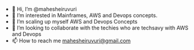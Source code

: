 - 👋 Hi, I’m @mahesheiruvuri
- 👀 I’m interested in Mainframes, AWS and Devops concepts.
- 🌱 I’m scaling up myself AWS and Devops Concepts
- 💞️ I’m looking to collaborate with the techies who are techsavy with AWS and Devops 
- 📫 How to reach me mahesheiruvuri@gmail.com

<!---
mahesheiruvuri/mahi-zos-devops is a ✨ special ✨ repository because its `README.md` (this file) appears on your GitHub profile.
You can click the Preview link to take a look at your changes.
--->
